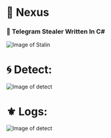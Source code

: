 # 🔱 Nexus
### 💮 Telegram Stealer Written In C#

![Image of Stalin](https://github.com/Rang0ku/Nexus-v1.0/blob/master/image/nexus.png)

# 🌀 Detect:

![Image of detect](https://github.com/Rang0ku/Nexus-v1.0/blob/master/image/2.PNG)

# ⚜️ Logs:

![Image of detect](https://github.com/Rang0ku/Nexus-v1.0/blob/master/image/3.PNG)
